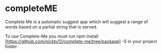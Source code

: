 # completeME

Complete Me is a automatic suggest app which will suggest a range of words based on a partial string that is served.

To use Complete-Me you must run npm install [https://github.com/nicktu12/complete-me/tree/package] -S in your project folder.
